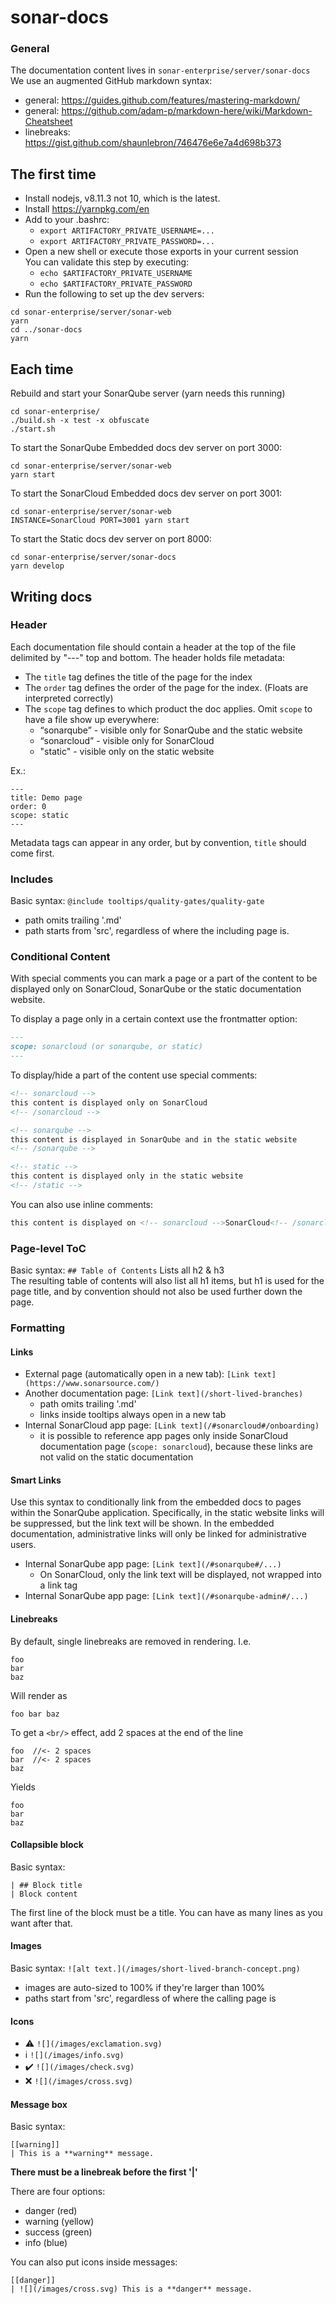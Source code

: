 # sonar-docs

### General
The documentation content lives in `sonar-enterprise/server/sonar-docs`  
We use an augmented GitHub markdown syntax:
* general: https://guides.github.com/features/mastering-markdown/
* general: https://github.com/adam-p/markdown-here/wiki/Markdown-Cheatsheet
* linebreaks: https://gist.github.com/shaunlebron/746476e6e7a4d698b373

## The first time
* Install nodejs, v8.11.3 not 10, which is the latest.
* Install https://yarnpkg.com/en
* Add to your .bashrc:
  * `export ARTIFACTORY_PRIVATE_USERNAME=...`
  * `export ARTIFACTORY_PRIVATE_PASSWORD=...`
* Open a new shell or execute those exports in your current session  
You can validate this step by executing: 
  * `echo $ARTIFACTORY_PRIVATE_USERNAME`
  * `echo $ARTIFACTORY_PRIVATE_PASSWORD`
* Run the following to set up the dev servers:
```
cd sonar-enterprise/server/sonar-web
yarn
cd ../sonar-docs
yarn
```

## Each time
Rebuild and start your SonarQube server (yarn needs this running)
```
cd sonar-enterprise/
./build.sh -x test -x obfuscate
./start.sh
```

To start the SonarQube Embedded docs dev server on port 3000:
```
cd sonar-enterprise/server/sonar-web
yarn start
```

To start the SonarCloud Embedded docs dev server on port 3001:
```
cd sonar-enterprise/server/sonar-web
INSTANCE=SonarCloud PORT=3001 yarn start
```

To start the Static docs dev server on port 8000:
```
cd sonar-enterprise/server/sonar-docs
yarn develop
```

## Writing docs
### Header
Each documentation file should contain a header at the top of the file delimited by "---" top and bottom. The header holds file metadata:
* The `title` tag defines the title of the page for the index
* The `order` tag defines the order of the page for the index. (Floats are interpreted correctly)
* The `scope` tag defines to which product the doc applies. Omit `scope` to have a file show up everywhere:
  * “sonarqube” - visible only for SonarQube and the static website
  * “sonarcloud” - visible only for SonarCloud
  * "static" - visible only on the static website

Ex.:
```
---
title: Demo page
order: 0
scope: static
---
```
Metadata tags can appear in any order, but by convention, `title` should come first.

### Includes
Basic syntax: `@include tooltips/quality-gates/quality-gate`
* path omits trailing '.md'
* path starts from 'src', regardless of where the including page is.

### Conditional Content

With special comments you can mark a page or a part of the content to be displayed only on SonarCloud, SonarQube or the static documentation website.

To display a page only in a certain context use the frontmatter option:

```md
---
scope: sonarcloud (or sonarqube, or static)
---
```

To display/hide a part of the content use special comments:

```md
<!-- sonarcloud -->
this content is displayed only on SonarCloud
<!-- /sonarcloud -->

<!-- sonarqube -->
this content is displayed in SonarQube and in the static website
<!-- /sonarqube -->

<!-- static -->
this content is displayed only in the static website
<!-- /static -->
```

You can also use inline comments:

```md
this content is displayed on <!-- sonarcloud -->SonarCloud<!-- /sonarcloud --><!-- sonarqube -->SonarQube<!-- /sonarqube -->
```

### Page-level ToC
Basic syntax: `## Table of Contents`
Lists all h2 & h3  
The resulting table of contents will also list all h1 items, but h1 is used for the page title, and by convention should not also be used further down the page.

### Formatting
#### Links
* External page (automatically open in a new tab): `[Link text](https://www.sonarsource.com/)`
* Another documentation page: `[Link text](/short-lived-branches)`
  * path omits trailing '.md'
  * links inside tooltips always open in a new tab
* Internal SonarCloud app page: `[Link text](/#sonarcloud#/onboarding)`
  * it is possible to reference app pages only inside SonarCloud documentation page (`scope: sonarcloud`), because these links are not valid on the static documentation
  
#### Smart Links
Use this syntax to conditionally link from the embedded docs to pages within the SonarQube application. Specifically, in the static website links will be suppressed, but the link text will be shown. In the embedded documentation, administrative links will only be linked for administrative users.
* Internal SonarQube app page: `[Link text](/#sonarqube#/...)`
  * On SonarCloud, only the link text will be displayed, not wrapped into a link tag
* Internal SonarQube app page: `[Link text](/#sonarqube-admin#/...)`

#### Linebreaks
By default, single linebreaks are removed in rendering. I.e.
```
foo
bar
baz
```
Will render as 
```
foo bar baz
```
To get a `<br/>` effect, add 2 spaces at the end of the line
```
foo  //<- 2 spaces
bar  //<- 2 spaces
baz  
```
Yields
```
foo
bar
baz
```

#### Collapsible block
Basic syntax:
```[[collapse]]
| ## Block title
| Block content
```
The first line of the block must be a title. You can have as many lines as you want after that.

#### Images
Basic syntax: `![alt text.](/images/short-lived-branch-concept.png)`
* images are auto-sized to 100% if they're larger than 100%
* paths start from 'src', regardless of where the calling page is

#### Icons
* :warning: `![](/images/exclamation.svg)`
* :information_source: `![](/images/info.svg)`
* :heavy_check_mark: `![](/images/check.svg)`
* :x: `![](/images/cross.svg)`

#### Message box
Basic syntax: 
```
[[warning]]
| This is a **warning** message.
```
**There must be a linebreak before the first '|'**

There are four options:
* danger (red)
* warning (yellow)
* success (green)
* info (blue)

You can also put icons inside messages:
```
[[danger]]
| ![](/images/cross.svg) This is a **danger** message.
```
